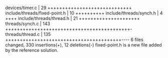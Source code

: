 devices/timer.c               |  29 +++++++++++++++++++++++++++++
include/threads/fixed-point.h |  10 ++++++++++
include/threads/synch.h       |   4 ++++
include/threads/thread.h      |  21 +++++++++++++++++++++
threads/synch.c               | 143 +++++++++++++++++++++++++++++++++++++++++++-
threads/thread.c              | 135 ++++++++++++++++++++++++++++++++++++++++----
6 files changed, 330 insertions(+), 12 deletions(-)
fixed-point.h is a new file added by the reference solution.